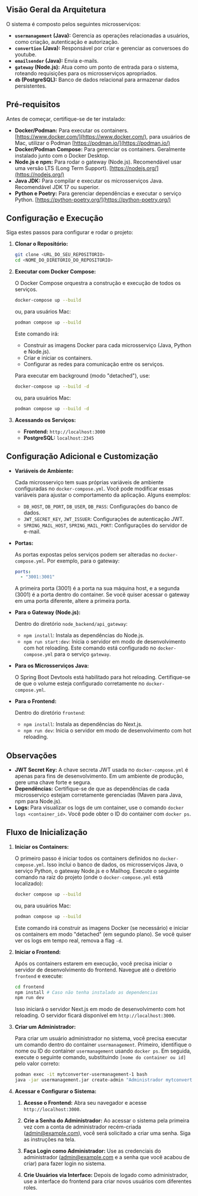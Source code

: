
## Visão Geral da Arquitetura

O sistema é composto pelos seguintes microsserviços:

*   **`usermanagement` (Java):** Gerencia as operações relacionadas a usuários, como criação, autenticação e autorização.
*   **`convertion` (Java):** Responsável por criar e gerenciar as conversoes do youtube.
*   **`emailsender` (Java):** Envia e-mails.
*   **`gateway` (Node.js):** Atua como um ponto de entrada para o sistema, roteando requisições para os microsserviços apropriados.
*   **`db` (PostgreSQL):** Banco de dados relacional para armazenar dados persistentes.

## Pré-requisitos

Antes de começar, certifique-se de ter instalado:

*   **Docker/Podman:** Para executar os containers.  [https://www.docker.com/](https://www.docker.com/), para usuários de Mac, utilizar o Podman [https://podman.io/](https://podman.io/)
*   **Docker/Podman Compose:** Para gerenciar os containers.  Geralmente instalado junto com o Docker Desktop.
*   **Node.js e npm:** Para rodar o gateway (Node.js).  Recomendável usar uma versão LTS (Long Term Support).  [https://nodejs.org/](https://nodejs.org/)
*   **Java JDK:**  Para compilar e executar os microsserviços Java.  Recomendável JDK 17 ou superior.
*   **Python e Poetry:** Para gerenciar dependências e executar o serviço Python. [https://python-poetry.org/](https://python-poetry.org/)

## Configuração e Execução

Siga estes passos para configurar e rodar o projeto:

1.  **Clonar o Repositório:**

    ```bash
    git clone <URL_DO_SEU_REPOSITORIO>
    cd <NOME_DO_DIRETORIO_DO_REPOSITORIO>
    ```

2.  **Executar com Docker Compose:**

    O Docker Compose orquestra a construção e execução de todos os serviços.

    ```bash
    docker-compose up --build
    ```


    ou, para usuários Mac:

    ```bash
    podman compose up --build
    ```

    Este comando irá:
    * Construir as imagens Docker para cada microsserviço (Java, Python e Node.js).
    * Criar e iniciar os containers.
    * Configurar as redes para comunicação entre os serviços.

    Para executar em background (modo "detached"), use:

    ```bash
    docker-compose up --build -d
    ```

    ou, para usuários Mac:

    ```bash
    podman compose up --build -d
    ```

4.  **Acessando os Serviços:**

    *   **Frontend:** `http://localhost:3000`
    *   **PostgreSQL:** `localhost:2345`

## Configuração Adicional e Customização

*   **Variáveis de Ambiente:**

    Cada microsserviço tem suas próprias variáveis de ambiente configuradas no `docker-compose.yml`.  Você pode modificar essas variáveis para ajustar o comportamento da aplicação.  Alguns exemplos:

    *   `DB_HOST`, `DB_PORT`, `DB_USER`, `DB_PASS`:  Configurações do banco de dados.
    *   `JWT_SECRET_KEY`, `JWT_ISSUER`: Configurações de autenticação JWT.
    *   `SPRING_MAIL_HOST`, `SPRING_MAIL_PORT`:  Configurações do servidor de e-mail.

*   **Portas:**

    As portas expostas pelos serviços podem ser alteradas no `docker-compose.yml`.  Por exemplo, para o gateway:

    ```yaml
    ports:
      - "3001:3001"
    ```

    A primeira porta (3001) é a porta na sua máquina host, e a segunda (3001) é a porta dentro do container.  Se você quiser acessar o gateway em uma porta diferente, altere a primeira porta.

*   **Para o Gateway (Node.js):**

    Dentro do diretório `node_backend/api_gateway`:

    *   `npm install`: Instala as dependências do Node.js.
    *   `npm run start:dev`: Inicia o servidor em modo de desenvolvimento com hot reloading.  Este comando está configurado no `docker-compose.yml` para o serviço `gateway`.

*   **Para os Microsserviços Java:**

    O Spring Boot Devtools está habilitado para hot reloading.  Certifique-se de que o volume esteja configurado corretamente no `docker-compose.yml`.


*   **Para o Frontend:**

    Dentro do diretório `frontend`:

    *   `npm install`: Instala as dependências do Next.js.
    *   `npm run dev`: Inicia o servidor em modo de desenvolvimento com hot reloading.

## Observações

*   **JWT Secret Key:** A chave secreta JWT usada no `docker-compose.yml` é apenas para fins de desenvolvimento.  Em um ambiente de produção, gere uma chave forte e segura.
*   **Dependências:**  Certifique-se de que as dependências de cada microsserviço estejam corretamente gerenciadas (Maven para Java, npm para Node.js).
*   **Logs:** Para visualizar os logs de um container, use o comando `docker logs <container_id>`. Você pode obter o ID do container com `docker ps`.

## Fluxo de Inicialização

1.  **Iniciar os Containers:**

    O primeiro passo é iniciar todos os containers definidos no `docker-compose.yml`.  Isso inclui o banco de dados, os microsserviços Java, o serviço Python, o gateway Node.js e o Mailhog.  Execute o seguinte comando na raiz do projeto (onde o `docker-compose.yml` está localizado):

    ```bash
    docker compose up --build
    ```

    ou, para usuários Mac:

    ```bash
    podman compose up --build
    ```

    Este comando irá construir as imagens Docker (se necessário) e iniciar os containers em modo "detached" (em segundo plano).  Se você quiser ver os logs em tempo real, remova a flag `-d`.

2.  **Iniciar o Frontend:**

    Após os containers estarem em execução, você precisa iniciar o servidor de desenvolvimento do frontend.  Navegue até o diretório `frontend` e execute:

    ```bash
    cd frontend
    npm install # Caso não tenha instalado as dependencias
    npm run dev
    ```

    Isso iniciará o servidor Next.js em modo de desenvolvimento com hot reloading. O servidor ficará disponível em `http://localhost:3000`.

3.  **Criar um Administrador:**

    Para criar um usuário administrador no sistema, você precisa executar um comando dentro do container `usermanagement`.  Primeiro, identifique o nome ou ID do container `usermanagement` usando `docker ps`.  Em seguida, execute o seguinte comando, substituindo `[nome do container ou id]` pelo valor correto:

    ```bash
    podman exec -it mytconverter-usermanagement-1 bash
    java -jar usermanagement.jar create-admin "Administrador mytconvert" admin@example.br "Password123*" --server.port=0
    ```

4.  **Acessar e Configurar o Sistema:**

    1.  **Acesse o Frontend:** Abra seu navegador e acesse `http://localhost:3000`.

    2.  **Crie a Senha do Administrador:** Ao acessar o sistema pela primeira vez com a conta de administrador recém-criada (admin@example.com), você será solicitado a criar uma senha. Siga as instruções na tela.

    3.  **Faça Login como Administrador:** Use as credenciais do administrador (admin@example.com e a senha que você acabou de criar) para fazer login no sistema.

    4.  **Crie Usuários via Interface:** Depois de logado como administrador, use a interface do frontend para criar novos usuários com diferentes roles.